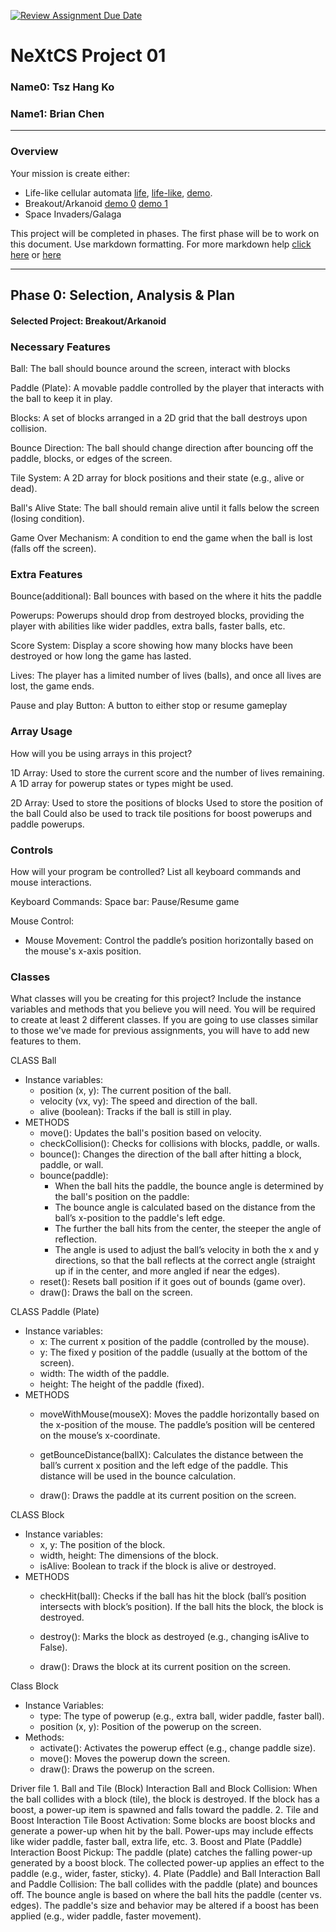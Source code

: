[![Review Assignment Due Date](https://classroom.github.com/assets/deadline-readme-button-22041afd0340ce965d47ae6ef1cefeee28c7c493a6346c4f15d667ab976d596c.svg)](https://classroom.github.com/a/2bl0h1Mb)
# NeXtCS Project 01
### Name0: Tsz Hang Ko
### Name1: Brian Chen
---

### Overview
Your mission is create either:
- Life-like cellular automata [life](https://en.wikipedia.org/wiki/Conway%27s_Game_of_Life), [life-like](https://en.wikipedia.org/wiki/Life-like_cellular_automaton), [demo](https://www.netlogoweb.org/launch#https://www.netlogoweb.org/assets/modelslib/Sample%20Models/Computer%20Science/Cellular%20Automata/Life.nlogo).
- Breakout/Arkanoid [demo 0](https://elgoog.im/breakout/)  [demo 1](https://www.crazygames.com/game/atari-breakout)
- Space Invaders/Galaga

This project will be completed in phases. The first phase will be to work on this document. Use markdown formatting. For more markdown help [click here](https://github.com/adam-p/markdown-here/wiki/Markdown-Cheatsheet) or [here](https://docs.github.com/en/get-started/writing-on-github/getting-started-with-writing-and-formatting-on-github/basic-writing-and-formatting-syntax)


---

## Phase 0: Selection, Analysis & Plan

#### Selected Project: Breakout/Arkanoid

### Necessary Features

Ball: The ball should bounce around the screen, interact with blocks

Paddle (Plate): A movable paddle controlled by the player that interacts with the ball to keep it in play.

Blocks: A set of blocks arranged in a 2D grid that the ball destroys upon collision.

Bounce Direction: The ball should change direction after bouncing off the paddle, blocks, or edges of the screen.

Tile System: A 2D array for block positions and their state (e.g., alive or dead).

Ball's Alive State: The ball should remain alive until it falls below the screen (losing condition).

Game Over Mechanism: A condition to end the game when the ball is lost (falls off the screen).

### Extra Features
Bounce(additional): Ball bounces with based on the where it hits the paddle

Powerups: Powerups should drop from destroyed blocks, providing the player with abilities like wider paddles, extra balls, faster balls, etc.

Score System: Display a score showing how many blocks have been destroyed or how long the game has lasted.

Lives: The player has a limited number of lives (balls), and once all lives are lost, the game ends.

Pause and play Button: A button to either stop or resume gameplay


### Array Usage
How will you be using arrays in this project?

1D Array:
Used to store the current score and the number of lives remaining.
A 1D array for powerup states or types might be used.

2D Array:
Used to store the positions of blocks
Used to store the position of the ball
Could also be used to track tile positions for boost powerups and paddle powerups.

### Controls
How will your program be controlled? List all keyboard commands and mouse interactions.

Keyboard Commands:
Space bar: Pause/Resume game

Mouse Control:
- Mouse Movement: Control the paddle’s position horizontally based on the mouse's x-axis position.


### Classes
What classes will you be creating for this project? Include the instance variables and methods that you believe you will need. You will be required to create at least 2 different classes. If you are going to use classes similar to those we've made for previous assignments, you will have to add new features to them.

CLASS Ball
- Instance variables:
  - position (x, y): The current position of the ball.
  - velocity (vx, vy): The speed and direction of the ball.
  - alive (boolean): Tracks if the ball is still in play.
- METHODS
  - move(): Updates the ball's position based on velocity.
  - checkCollision(): Checks for collisions with blocks, paddle, or walls.
  - bounce(): Changes the direction of the ball after hitting a block, paddle, or wall.
  - bounce(paddle):
     - When the ball hits the paddle, the bounce angle is determined by the ball's position on the paddle:
     - The bounce angle is calculated based on the distance from the ball’s x-position to the paddle's left edge.
     - The further the ball hits from the center, the steeper the angle of reflection.
     - The angle is used to adjust the ball’s velocity in both the x and y directions, so that the ball reflects 
       at the correct angle (straight up if in the center, and more angled if near the edges).
  - reset(): Resets ball position if it goes out of bounds (game over).
  - draw(): Draws the ball on the screen.


CLASS Paddle (Plate)
- Instance variables:
  - x: The current x position of the paddle (controlled by the mouse).
  - y: The fixed y position of the paddle (usually at the bottom of the screen).
  - width: The width of the paddle.
  - height: The height of the paddle (fixed).
- METHODS
  - moveWithMouse(mouseX):
    Moves the paddle horizontally based on the x-position of the mouse. The paddle’s position will be centered 
    on the mouse’s x-coordinate.

  - getBounceDistance(ballX):
    Calculates the distance between the ball’s current x position and the left edge of the paddle. This distance 
    will be used in the bounce calculation.

  - draw():
    Draws the paddle at its current position on the screen.


 
CLASS Block
- Instance variables:
  - x, y: The position of the block.
  - width, height: The dimensions of the block.
  - isAlive: Boolean to track if the block is alive or destroyed.
- METHODS
  - checkHit(ball):
    Checks if the ball has hit the block (ball’s position intersects with block’s position). If the ball hits 
    the block, the block is destroyed.

  - destroy():
    Marks the block as destroyed (e.g., changing isAlive to False).

  - draw():
    Draws the block at its current position on the screen.

Class Block
- Instance Variables:
  - type: The type of powerup (e.g., extra ball, wider paddle, faster ball).
  - position (x, y): Position of the powerup on the screen.
- Methods:
  - activate(): Activates the powerup effect (e.g., change paddle size).
  - move(): Moves the powerup down the screen.
  - draw(): Draws the powerup on the screen.

 Driver file 
    1. Ball and Tile (Block) Interaction
        Ball and Block Collision:
        When the ball collides with a block (tile), the block is destroyed.
        If the block has a boost, a power-up item is spawned and falls toward the paddle.
    2. Tile and Boost Interaction
        Tile Boost Activation:
        Some blocks are boost blocks and generate a power-up when hit by the ball.
        Power-ups may include effects like wider paddle, faster ball, extra life, etc.
    3. Boost and Plate (Paddle) Interaction
        Boost Pickup:
        The paddle (plate) catches the falling power-up generated by a boost block.
        The collected power-up applies an effect to the paddle (e.g., wider, faster, sticky).
    4. Plate (Paddle) and Ball Interaction
        Ball and Paddle Collision:
        The ball collides with the paddle (plate) and bounces off.
        The bounce angle is based on where the ball hits the paddle (center vs. edges).
        The paddle's size and behavior may be altered if a boost has been applied (e.g., wider paddle, faster            movement).
